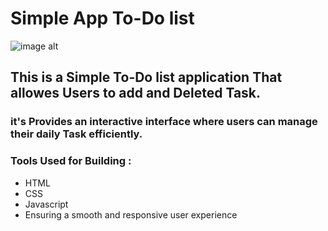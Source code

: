 # Simple App To-Do list

![image alt](https://github.com/mwafggomma/App-To-do-list/blob/bc6aedbffb5b0764fec0f0395c6947f3e7c7e4c7/Screenshot_9-3-2025_5346_127.0.0.1.jpeg)

## This is a Simple To-Do list application That allowes Users to add and Deleted Task.
### it's Provides an interactive interface where users can manage their daily Task efficiently.

### Tools Used for Building :
- HTML
- CSS
- Javascript
- Ensuring a smooth and responsive user experience

